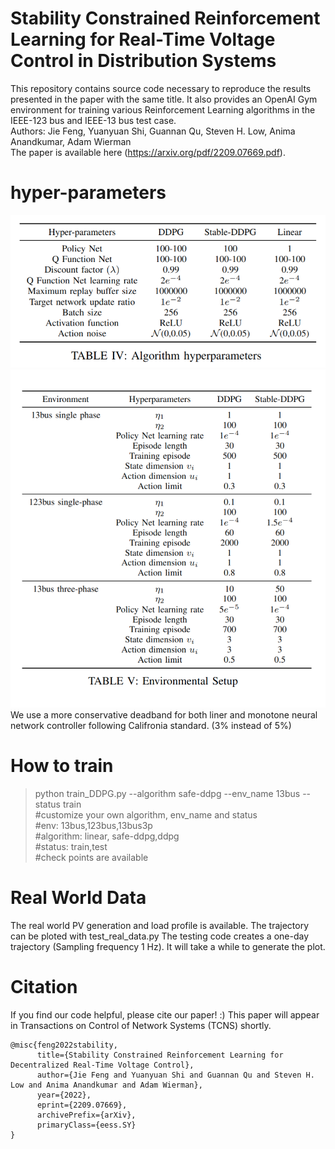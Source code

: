 # Stability Constrained Reinforcement Learning for Real-Time Voltage Control in Distribution Systems
This repository contains source code necessary to reproduce the results presented in the paper with the same title. It also provides an OpenAI Gym environment for training various Reinforcement Learning algorithms in the IEEE-123 bus and IEEE-13 bus test case.<br />
Authors: Jie Feng, Yuanyuan Shi, Guannan Qu, Steven H. Low, Anima Anandkumar, Adam Wierman<br />
The paper is available here (https://arxiv.org/pdf/2209.07669.pdf).
# hyper-parameters
![plot](./hyperparameters1.png)
![plot](./hyperparameters2.png)
We use a more conservative deadband for both liner and monotone neural network controller following Califronia standard. (3% instead of 5%)

# How to train
>python train_DDPG.py --algorithm safe-ddpg --env_name 13bus --status train<br />
#customize your own algorithm, env_name and status<br />
#env: 13bus,123bus,13bus3p<br />
#algorithm: linear, safe-ddpg,ddpg<br />
#status: train,test<br />
#check points are available<br />

# Real World Data
The real world PV generation and load profile is available. The trajectory can be ploted with test_real_data.py
The testing code creates a one-day trajectory (Sampling frequency 1 Hz). It will take a while to generate the plot.

# Citation
If you find our code helpful, please cite our paper! :)
This paper will appear in Transactions on Control of Network Systems (TCNS) shortly.
````
@misc{feng2022stability,
      title={Stability Constrained Reinforcement Learning for Decentralized Real-Time Voltage Control}, 
      author={Jie Feng and Yuanyuan Shi and Guannan Qu and Steven H. Low and Anima Anandkumar and Adam Wierman},
      year={2022},
      eprint={2209.07669},
      archivePrefix={arXiv},
      primaryClass={eess.SY}
}
````
